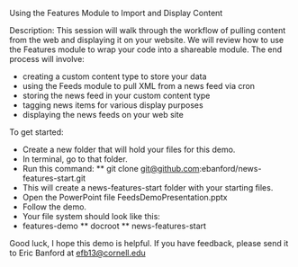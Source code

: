 Using the Features Module to Import and Display Content

Description:
This session will walk through the workflow of pulling content from the web
and displaying it on your website. We will review how to use the Features
module to wrap your code into a shareable module. The end process will
involve:

* creating a custom content type to store your data
* using the Feeds module to pull XML from a news feed via cron
* storing the news feed in your custom content type
* tagging news items for various display purposes
* displaying the news feeds on your web site

To get started:

* Create a new folder that will hold your files for this demo.
* In terminal, go to that folder.
* Run this command:
** git clone git@github.com:ebanford/news-features-start.git
* This will create a news-features-start folder with your starting files.
* Open the PowerPoint file FeedsDemoPresentation.pptx
* Follow the demo.
* Your file system should look like this:
* features-demo
** docroot
** news-features-start

Good luck, I hope this demo is helpful.
If you have feedback, please send it to Eric Banford at efb13@cornell.edu
